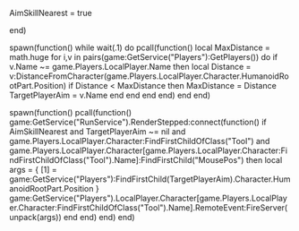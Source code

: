 AimSkillNearest = true

end)

spawn(function()
    while wait(.1) do
        pcall(function()
            local MaxDistance = math.huge
            for i,v in pairs(game:GetService("Players"):GetPlayers()) do
                if v.Name ~= game.Players.LocalPlayer.Name then
                    local Distance = v:DistanceFromCharacter(game.Players.LocalPlayer.Character.HumanoidRootPart.Position)
                    if Distance < MaxDistance then
                        MaxDistance = Distance
                        TargetPlayerAim = v.Name
                    end
                end
            end
        end)
    end
end)

spawn(function()
    pcall(function()
        game:GetService("RunService").RenderStepped:connect(function()
            if AimSkillNearest and TargetPlayerAim ~= nil and game.Players.LocalPlayer.Character:FindFirstChildOfClass("Tool") and game.Players.LocalPlayer.Character[game.Players.LocalPlayer.Character:FindFirstChildOfClass("Tool").Name]:FindFirstChild("MousePos") then
                local args = {
                    [1] = game:GetService("Players"):FindFirstChild(TargetPlayerAim).Character.HumanoidRootPart.Position
                }
                game:GetService("Players").LocalPlayer.Character[game.Players.LocalPlayer.Character:FindFirstChildOfClass("Tool").Name].RemoteEvent:FireServer(unpack(args))
            end
        end)
    end)
end)
